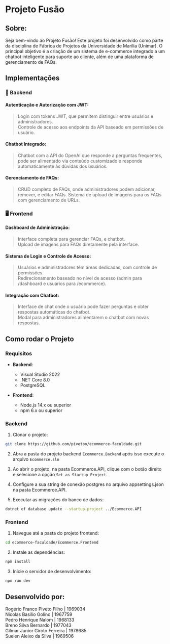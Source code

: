 # Projeto Fusão
## Sobre:
Seja bem-vindo ao Projeto Fusão! Este projeto foi desenvolvido como parte da disciplina de Fábrica de Projetos da Universidade de Marília (Unimar). O principal objetivo é a criação de um sistema de e-commerce integrado a um chatbot inteligente para suporte ao cliente, além de uma plataforma de gerenciamento de FAQs.

## Implementações
### 🔑 Backend
#### Autenticação e Autorização com JWT:
> Login com tokens JWT, que permitem distinguir entre usuários e administradores.\
> Controle de acesso aos endpoints da API baseado em permissões de usuário.

#### Chatbot Integrado:
> Chatbot com a API do OpenAI que responde a perguntas frequentes, pode ser alimentado via conteúdo customizado e responde automaticamente às dúvidas dos usuários.

#### Gerenciamento de FAQs:
> CRUD completo de FAQs, onde administradores podem adicionar, remover, e editar FAQs.
> Sistema de upload de imagens para os FAQs com gerenciamento de URLs.

### 🖥️ Frontend
#### Dashboard de Administração:
> Interface completa para gerenciar FAQs, e chatbot.\
> Upload de imagens para FAQs diretamente pela interface.

#### Sistema de Login e Controle de Acesso:
> Usuários e administradores têm áreas dedicadas, com controle de permissões.\
> Redirecionamento baseado no nível de acesso (admin para /dashboard e usuários para /ecommerce).

#### Integração com Chatbot:
> Interface de chat onde o usuário pode fazer perguntas e obter respostas automáticas do chatbot.\
> Modal para administradores alimentarem o chatbot com novas respostas.

## Como rodar o Projeto

### Requisitos
- **Backend**:
  - Visual Studio 2022
  - .NET Core 8.0
  - PostgreSQL

- **Frontend**:
  - Node.js 14.x ou superior
  - npm 6.x ou superior

### Backend

1. Clonar o projeto:
```bash
git clone https://github.com/pivetoo/ecommerce-faculdade.git
```

2. Abra a pasta do projeto backend `Ecommerce.Backend` após isso execute o arquivo `Ecommerce.sln`

3. Ao abrir o projeto, na pasta Ecommerce.API, clique com o botão direito e selecione a opção `Set as Startup Project`.

2. Configure a sua string de conexão postgres no arquivo appsettings.json na pasta Ecommerce.API.

3. Executar as migrações do banco de dados:
```bash
dotnet ef database update --startup-project ../Ecommerce.API
```

### Frontend

1. Navegue até a pasta do projeto frontend:
```bash
cd ecommerce-faculdade/Ecommerce.Frontend
```
2. Instale as dependências:
```bash
npm install
```
3. Inicie o servidor de desenvolvimento:
```bash
npm run dev
```

## Desenvolvido por:
Rogério Franco Piveto Filho | 1969034\
Nicolas Basilio Golino | 1967759\
Pedro Henrique Nalom | 1968133\
Breno Silva Bernardo | 1977043\
Gilmar Junior Giroto Ferreira | 1978685\
Suelen Aleixo da Silva | 1969506
